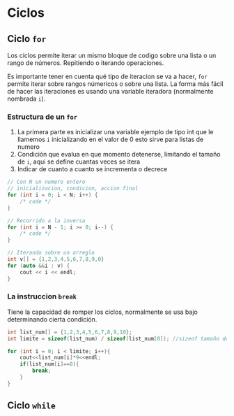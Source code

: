 # Ciclos

## Ciclo `for`

Los ciclos permite iterar un mismo bloque de codigo sobre una lista o un rango de números. Repitiendo o iterando operaciones.

Es importante tener en cuenta qué tipo de iteracion se va a hacer, `for` permite iterar sobre rangos númericos o sobre una lista. La forma más fácil de hacer las iteraciones es usando una variable iteradora (normalmente nombrada `i`).

### Estructura de un `for`

1. La primera parte es inicializar una variable ejemplo de tipo int que le llamemos `i` inicializando en el valor de 0 esto sirve para listas de numero
2. Condición que evalua en que momento detenerse, limitando el tamaño de `i`, aqui se define cuantas veces se itera
3. Indicar de cuanto a cuanto se incrementa o decrece

```C++
// Con N un numero entero
// inicializacion, condicion, accion final
for (int i = 0; i < N; i++) {
    /* code */
}

// Recorrido a la inversa
for (int i = N - 1; i >= 0; i--) {
    /* code */
}

// Iterando sobre un arreglo
int v[] = {1,2,3,4,5,6,7,8,9,0}
for (auto &&i : v) {
    cout << i << endl;
}
```

### La instruccion `break`

Tiene la capacidad de romper los ciclos, normalmente se usa bajo determinando cierta condición.

```C++
int list_num[] = {1,2,3,4,5,6,7,8,9,10};
int limite = sizeof(list_num) / sizeof(list_num[0]); //sizeof tamaño de la variable, 4 bits por entero

for (int i = 0; i < limite; i++){
    cout<<list_num[i]*9<<endl;
    if(list_num[i]==8){
        break;
    }
}
```

## Ciclo `while`
